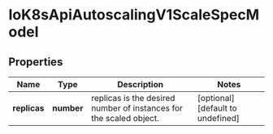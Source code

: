 # IoK8sApiAutoscalingV1ScaleSpecModel

## Properties

Name | Type | Description | Notes
------------ | ------------- | ------------- | -------------
**replicas** | **number** | replicas is the desired number of instances for the scaled object. | [optional] [default to undefined]



